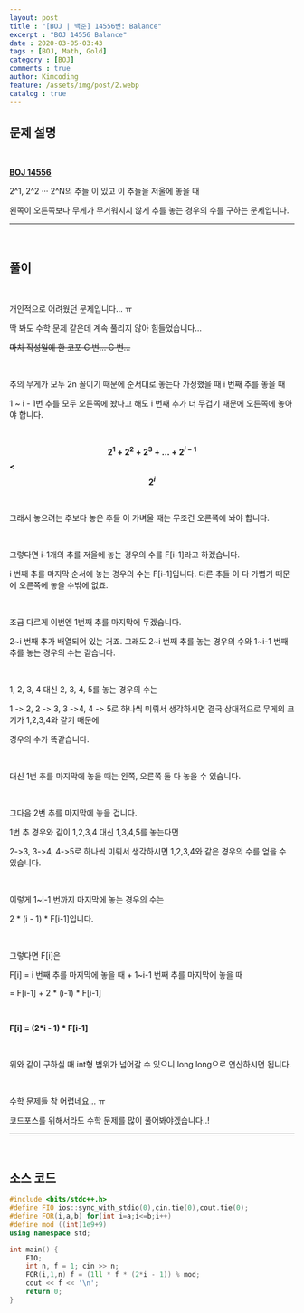 ```yaml
---
layout: post
title : "[BOJ | 백준] 14556번: Balance"
excerpt : "BOJ 14556 Balance"
date : 2020-03-05-03:43
tags : [BOJ, Math, Gold]
category : [BOJ]
comments : true
author: Kimcoding
feature: /assets/img/post/2.webp
catalog : true
---
```


## 문제 설명

<br/>

**[BOJ 14556](https://www.acmicpc.net/problem/14556)**

2^1, 2^2 ··· 2^N의 추들 이 있고 이 추들을 저울에 놓을 때

왼쪽이 오른쪽보다 무게가 무거워지지 않게 추를 놓는 경우의 수를 구하는 문제입니다.

---
<br/>

## 풀이

<br/>

개인적으로 어려웠던 문제입니다... ㅠ

딱 봐도 수학 문제 같은데 계속 풀리지 않아 힘들었습니다...

~~마치 작성일에 한 코포 C 번... C 번...~~

<br/>

추의 무게가 모두 2n 꼴이기 때문에 순서대로 놓는다 가정했을 때 i 번째 추를 놓을 때

1 ~ i - 1번 추를 모두 오른쪽에 놨다고 해도 i 번째 추가 더 무겁기 때문에 오른쪽에 놓아야 합니다.

<br/>

**$$2^1 + 2^2 + 2^3 + \ldots + 2^{i-1}$$ < $$2^i$$**

<br/>

그래서 놓으려는 추보다 놓은 추들 이 가벼울 때는 무조건 오른쪽에 놔야 합니다.

<br/>

그렇다면 i-1개의 추를 저울에 놓는 경우의 수를 F[i-1]라고 하겠습니다.

i 번째 추를 마지막 순서에 놓는 경우의 수는 F[i-1]입니다. 다른 추들 이 다 가볍기 때문에 오른쪽에 놓을 수밖에 없죠.

<br/>

조금 다르게 이번엔 1번째 추를 마지막에 두겠습니다.

2~i 번째 추가 배열되어 있는 거죠. 그래도 2~i 번째 추를 놓는 경우의 수와 1~i-1 번째 추를 놓는 경우의 수는 같습니다.

<br/>

1, 2, 3, 4 대신 2, 3, 4, 5를 놓는 경우의 수는

1 -> 2, 2 -> 3, 3 ->4, 4 -> 5로 하나씩 미뤄서 생각하시면 결국 상대적으로 무게의 크기가 1,2,3,4와 같기 때문에

경우의 수가 똑같습니다.

<br/>

대신 1번 추를 마지막에 놓을 때는 왼쪽, 오른쪽 둘 다 놓을 수 있습니다.

<br/>

그다음 2번 추를 마지막에 놓을 겁니다.

1번 추 경우와 같이 1,2,3,4 대신 1,3,4,5를 놓는다면

2->3, 3->4, 4->5로 하나씩 미뤄서 생각하시면 1,2,3,4와 같은 경우의 수를 얻을 수 있습니다.

<br/>

이렇게 1~i-1 번까지 마지막에 놓는 경우의 수는

2 * (i - 1) * F[i-1]입니다.

<br/>

그렇다면 F[i]은

F[i] = i 번째 추를 마지막에 놓을 때 + 1~i-1 번째 추를 마지막에 놓을 때

= F[i-1] + 2 * (i-1) * F[i-1]

<br/>

**F[i] = (2\*i - 1) \* F[i-1]**

<br/>

위와 같이 구하실 때 int형 범위가 넘어갈 수 있으니 long long으로 연산하시면 됩니다.

<br/>

수학 문제들 참 어렵네요... ㅠ

코드포스를 위해서라도 수학 문제를 많이 풀어봐야겠습니다..!



---

<br/>

## <i class="fa fa-code"></i> 소스 코드

```cpp
#include <bits/stdc++.h>
#define FIO ios::sync_with_stdio(0),cin.tie(0),cout.tie(0);
#define FOR(i,a,b) for(int i=a;i<=b;i++)
#define mod ((int)1e9+9)
using namespace std;

int main() {
    FIO;
    int n, f = 1; cin >> n;
    FOR(i,1,n) f = (1ll * f * (2*i - 1)) % mod;
    cout << f << '\n';
    return 0;
}
```

